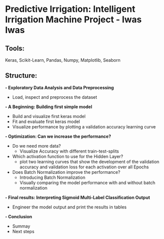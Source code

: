 # Predictive Irrigation: Intelligent Irrigation Machine Project - Iwas Iwas

## Tools:

Keras,
Scikit-Learn,
Pandas,
Numpy,
Matplotlib,
Seaborn

## Structure:

**- Exploratory Data Analysis and Data Preprocessing**

  - Load, inspect and preprocess the dataset 
  
**- A Beginning: Building first simple model**

  - Build and visualize first keras model 
  - Fit and evaluate first keras model
  - Visualize performance by plotting a validation accuracy learning curve
  
**- Optimization: Can we increase the performance?**

  - Do we need more data?
    - Visualize Accuracy with different train-test-splits
  - Which activation function to use for the Hidden Layer?
    - plot two learning curves that show the development of the validation accuracy and validation loss for each activation
      over all Epochs 
  - Does Batch Normalization improve the performance?
    - Introducing Batch Normalization
    - Visually comparing the model performance with and without batch normalization

**- Final results: Interpreting Sigmoid Multi-Label Classification Output**

- Engineer the model output and print the results in tables
    
**- Conclusion**

  - Summay
  - Next steps

   
  
  

